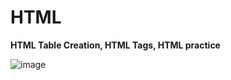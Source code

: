 # HTML
**HTML Table Creation, HTML Tags, HTML practice**

<img>![image](https://github.com/DhanushKrishnan/HTML/assets/29054766/6f62156f-211d-4b94-85e9-0640a5433e51)
</img>

